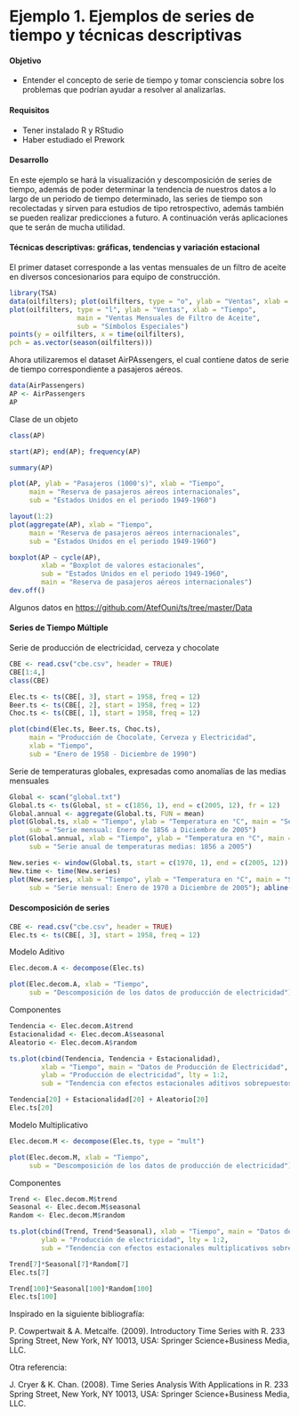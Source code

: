 # Ejemplo 1. Ejemplos de series de tiempo y técnicas descriptivas

#### Objetivo

- Entender el concepto de serie de tiempo y tomar consciencia sobre los problemas que podrían ayudar a resolver al analizarlas.

#### Requisitos 
- Tener instalado R y RStudio
- Haber estudiado el Prework

####  Desarrollo
En este ejemplo se hará la visualización y descomposición de series de tiempo, además de poder determinar la tendencia de nuestros datos a lo largo de un periodo de tiempo determinado, las series de tiempo son recolectadas y sirven para estudios de tipo retrospectivo, además también se pueden realizar predicciones a futuro. A continuación verás aplicaciones que te serán de mucha utilidad.

#### Técnicas descriptivas: gráficas, tendencias y variación estacional

El primer dataset corresponde a las ventas mensuales de un filtro de aceite en diversos concesionarios para equipo de construcción.  
```R
library(TSA)
data(oilfilters); plot(oilfilters, type = "o", ylab = "Ventas", xlab = "Tiempo", main = "Ventas Mesuales ")
plot(oilfilters, type = "l", ylab = "Ventas", xlab = "Tiempo",
                 main = "Ventas Mensuales de Filtro de Aceite",
                 sub = "Símbolos Especiales")
points(y = oilfilters, x = time(oilfilters),
pch = as.vector(season(oilfilters)))
```
Ahora utilizaremos el dataset AirPAssengers, el cual contiene datos de serie de tiempo correspondiente a pasajeros aéreos.

```R
data(AirPassengers)
AP <- AirPassengers
AP
```

Clase de un objeto

```R
class(AP)

start(AP); end(AP); frequency(AP)

summary(AP)

plot(AP, ylab = "Pasajeros (1000's)", xlab = "Tiempo", 
     main = "Reserva de pasajeros aéreos internacionales", 
     sub = "Estados Unidos en el periodo 1949-1960")
```

```R
layout(1:2)
plot(aggregate(AP), xlab = "Tiempo",
     main = "Reserva de pasajeros aéreos internacionales", 
     sub = "Estados Unidos en el periodo 1949-1960")

boxplot(AP ~ cycle(AP),
        xlab = "Boxplot de valores estacionales",
        sub = "Estados Unidos en el periodo 1949-1960",
        main = "Reserva de pasajeros aéreos internacionales")
dev.off()
```

Algunos datos en https://github.com/AtefOuni/ts/tree/master/Data

#### Series de Tiempo Múltiple

Serie de producción de electricidad, cerveza y chocolate

```R
CBE <- read.csv("cbe.csv", header = TRUE)
CBE[1:4,]
class(CBE)

Elec.ts <- ts(CBE[, 3], start = 1958, freq = 12)
Beer.ts <- ts(CBE[, 2], start = 1958, freq = 12)
Choc.ts <- ts(CBE[, 1], start = 1958, freq = 12)

plot(cbind(Elec.ts, Beer.ts, Choc.ts), 
     main = "Producción de Chocolate, Cerveza y Electricidad", 
     xlab = "Tiempo",
     sub = "Enero de 1958 - Diciembre de 1990")
```

Serie de temperaturas globales, expresadas como anomalías de las medias mensuales

```R
Global <- scan("global.txt")
Global.ts <- ts(Global, st = c(1856, 1), end = c(2005, 12), fr = 12)
Global.annual <- aggregate(Global.ts, FUN = mean)
plot(Global.ts, xlab = "Tiempo", ylab = "Temperatura en °C", main = "Serie de Temperatura Global",
     sub = "Serie mensual: Enero de 1856 a Diciembre de 2005")
plot(Global.annual, xlab = "Tiempo", ylab = "Temperatura en °C", main = "Serie de Temperatura Global",
     sub = "Serie anual de temperaturas medias: 1856 a 2005")
```

```R
New.series <- window(Global.ts, start = c(1970, 1), end = c(2005, 12)) 
New.time <- time(New.series)
plot(New.series, xlab = "Tiempo", ylab = "Temperatura en °C", main = "Serie de Temperatura Global",
     sub = "Serie mensual: Enero de 1970 a Diciembre de 2005"); abline(reg = lm(New.series ~ New.time))
```

#### Descomposición de series

```R
CBE <- read.csv("cbe.csv", header = TRUE)
Elec.ts <- ts(CBE[, 3], start = 1958, freq = 12)
```

Modelo Aditivo

```R
Elec.decom.A <- decompose(Elec.ts)

plot(Elec.decom.A, xlab = "Tiempo", 
     sub = "Descomposición de los datos de producción de electricidad")
```

Componentes

```R
Tendencia <- Elec.decom.A$trend
Estacionalidad <- Elec.decom.A$seasonal
Aleatorio <- Elec.decom.A$random

ts.plot(cbind(Tendencia, Tendencia + Estacionalidad), 
        xlab = "Tiempo", main = "Datos de Producción de Electricidad", 
        ylab = "Producción de electricidad", lty = 1:2,
        sub = "Tendencia con efectos estacionales aditivos sobrepuestos")

Tendencia[20] + Estacionalidad[20] + Aleatorio[20]
Elec.ts[20]
```

Modelo Multiplicativo

```R
Elec.decom.M <- decompose(Elec.ts, type = "mult")

plot(Elec.decom.M, xlab = "Tiempo", 
     sub = "Descomposición de los datos de producción de electricidad")
```

Componentes

```R
Trend <- Elec.decom.M$trend
Seasonal <- Elec.decom.M$seasonal
Random <- Elec.decom.M$random

ts.plot(cbind(Trend, Trend*Seasonal), xlab = "Tiempo", main = "Datos de Producción de Electricidad", 
        ylab = "Producción de electricidad", lty = 1:2,
        sub = "Tendencia con efectos estacionales multiplicativos sobrepuestos")

Trend[7]*Seasonal[7]*Random[7]
Elec.ts[7]

Trend[100]*Seasonal[100]*Random[100]
Elec.ts[100]
```

Inspirado en la siguiente bibliografía:

P. Cowpertwait & A. Metcalfe. (2009). Introductory Time Series with R. 233 Spring Street, New York, NY 10013, USA: Springer Science+Business Media, LLC.

Otra referencia:

J. Cryer & K. Chan. (2008). Time Series Analysis With Applications in R. 233 Spring Street, New York, NY 10013, USA: Springer Science+Business Media, LLC.

